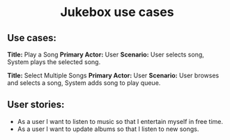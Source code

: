 ﻿<h1 align="center">Jukebox use cases</h1>

## Use cases:

**Title:** Play a Song
**Primary Actor:** User
**Scenario:** User selects song, System plays the selected song.

**Title:** Select Multiple Songs
**Primary Actor:** User
**Scenario:** User browses and selects a song, System adds song to play queue.

## User stories:

- As a user I want to listen to music so that I entertain myself in free time.
- As a user I want to update albums so that I listen to new songs.
